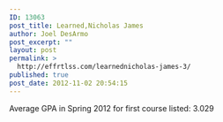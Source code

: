 ```yaml
---
ID: 13063
post_title: Learned,Nicholas James
author: Joel DesArmo
post_excerpt: ""
layout: post
permalink: >
  http://effrtlss.com/learnednicholas-james-3/
published: true
post_date: 2012-11-02 20:54:15
---
```

<p>Average GPA in Spring 2012 for first course listed: 3.029</p>